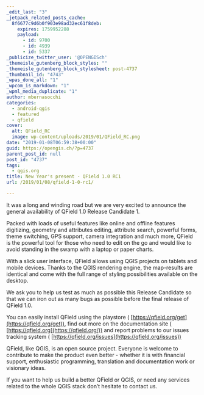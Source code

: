 ```yaml
---
_edit_last: "3"
_jetpack_related_posts_cache:
  8f6677c9d6b0f903e98ad32ec61f8deb:
    expires: 1759952288
    payload:
      - id: 9700
      - id: 4939
      - id: 5337
_publicize_twitter_user: '@OPENGISch'
_themeisle_gutenberg_block_styles: ""
_themeisle_gutenberg_block_stylesheet: post-4737
_thumbnail_id: "4743"
_wpas_done_all: "1"
_wpcom_is_markdown: "1"
_wpml_media_duplicate: "1"
author: mbernasocchi
categories:
  - android-qgis
  - featured
  - qfield
cover:
  alt: QField_RC
  image: wp-content/uploads/2019/01/QField_RC.png
date: "2019-01-08T06:59:38+00:00"
guid: https://opengis.ch/?p=4737
parent_post_id: null
post_id: "4737"
tags:
  - qgis.org
title: New Year's present - QField 1.0 RC1
url: /2019/01/08/qfield-1-0-rc1/

---
```

It was a long and winding road but we are very excited to announce the general availability of QField 1.0 Release Candidate 1.

Packed with loads of useful features like online and offline features digitizing, geometry and attributes editing, attribute search, powerful forms, theme switching, GPS support, camera integration and much more, QField is the powerful tool for those who need to edit on the go and would like to avoid standing in the swamp with a laptop or paper charts.

With a slick user interface, QField allows using QGIS projects on tablets and mobile devices. Thanks to the QGIS rendering engine, the map-results are identical and come with the full range of styling possibilities available on the desktop.

We ask you to help us test as much as possible this Release Candidate so that we can iron out as many bugs as possible before the final release of QField 1.0.

You can easily install QField using the playstore ( [https://qfield.org/get](https://qfield.org/get)), find out more on the documentation site ( [https://qfield.org](https://qfield.org/)) and report problems to our issues tracking system ( [https://qfield.org/issues](https://qfield.org/issues))

QField, like QGIS, is an open source project. Everyone is welcome to contribute to make the product even better - whether it is with financial support, enthusiastic programming, translation and documentation work or visionary ideas.

If you want to help us build a better QField or QGIS, or need any services related to the whole QGIS stack don’t hesitate to contact us.
